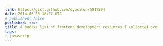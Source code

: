 ```yaml
---
link: https://gist.github.com/dypsilon/5819504
date: 2014-06-25 16:27 UTC
# published: false
published: true
title: A badass list of frontend development resources I collected over time.
tags:
- javascript
---
```



